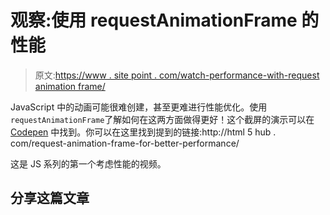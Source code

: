 # 观察:使用 requestAnimationFrame 的性能

> 原文:[https://www . site point . com/watch-performance-with-request animation frame/](https://www.sitepoint.com/watch-performance-with-requestanimationframe/)

JavaScript 中的动画可能很难创建，甚至更难进行性能优化。使用`requestAnimationFrame`了解如何在这两方面做得更好！这个截屏的演示可以在 [Codepen](http://codepen.io/tevko/pen/vNLvQX) 中找到。你可以在这里找到提到的链接:http://html 5 hub . com/request-animation-frame-for-better-performance/

这是 JS 系列的第一个考虑性能的视频。

## 分享这篇文章